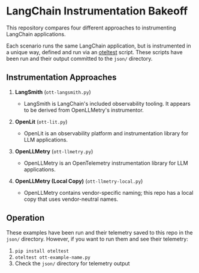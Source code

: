 # LangChain Instrumentation Bakeoff

This repository compares four different approaches to instrumenting LangChain applications.

Each scenario runs the same LangChain application, but is instrumented in a unique way, defined and run via an
[oteltest](https://github.com/pmcollins/oteltest) script. These scripts have been run and their output committed to the
`json/` directory.

## Instrumentation Approaches

1. **LangSmith** (`ott-langsmith.py`)
   - LangSmith is LangChain's included observability tooling. It appears to be derived from OpenLLMetry's instrumentor.

2. **OpenLit** (`ott-lit.py`)
   - OpenLit is an observability platform and instrumentation library for LLM applications.

3. **OpenLLMetry** (`ott-llmetry.py`)
   - OpenLLMetry is an OpenTelemetry instrumentation library for LLM applications.

4. **OpenLLMetry (Local Copy)** (`ott-llmetry-local.py`)
   - OpenLLMetry contains vendor-specific naming; this repo has a local copy that uses vendor-neutral names.

## Operation

These examples have been run and their telemetry saved to this repo in the `json/` directory. However, if you want to
run them and see their telemetry:

1. `pip install oteltest`
2. `oteltest ott-example-name.py`
3. Check the `json/` directory for telemetry output
